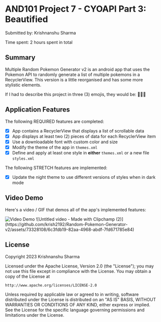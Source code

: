 <!-- (This is a comment) INSTRUCTIONS: Go through this page and fill out any **bolded** entries with their correct values.-->

# AND101 Project 7 - CYOAPI Part 3: Beautified

Submitted by: Krishnanshu Sharma

Time spent: 2 hours spent in total

## Summary

Multiple Random Pokemon Generator v2 is an android app that uses the Pokemon API to randomly generate a list of multiple pokemons in a RecyclerView. This version is a little reorganised and has some more stylistic elements.

If I had to describe this project in three (3) emojis, they would be: 🧠😍👾

## Application Features

<!-- (This is a comment) Please be sure to change the [ ] to [x] for any features you completed.  If a feature is not checked [x], you might miss the points for that item! -->

The following REQUIRED features are completed:

- [x] App contains a RecyclerView that displays a list of scrollable data
- [x] App displays at least two (2) pieces of data for each RecyclerView item
- [x] Use a downloadable font with custom color and size
- [x] Modify the theme of the app in `themes.xml`
- [x] Define and apply at least one style in **either** `themes.xml` or a new file `styles.xml`

The following STRETCH features are implemented:

- [x] Update the night theme to use different versions of styles when in dark mode

## Video Demo

Here's a video / GIF that demos all of the app's implemented features:

<img src='https://i.imgur.com/Oocxwo5.mp4' title='Video Demo' width='' alt='Video Demo' />
![Untitled video - Made with Clipchamp (2)](https://github.com/krish2192/Random-Pokemon-Generator-v2/assets/73328108/6c3fdb19-82aa-4968-abdf-7fd671785e84)

## License

Copyright 2023 Krishnanshu Sharma

Licensed under the Apache License, Version 2.0 (the "License");
you may not use this file except in compliance with the License.
You may obtain a copy of the License at

    http://www.apache.org/licenses/LICENSE-2.0

Unless required by applicable law or agreed to in writing, software
distributed under the License is distributed on an "AS IS" BASIS,
WITHOUT WARRANTIES OR CONDITIONS OF ANY KIND, either express or implied.
See the License for the specific language governing permissions and
limitations under the License.
